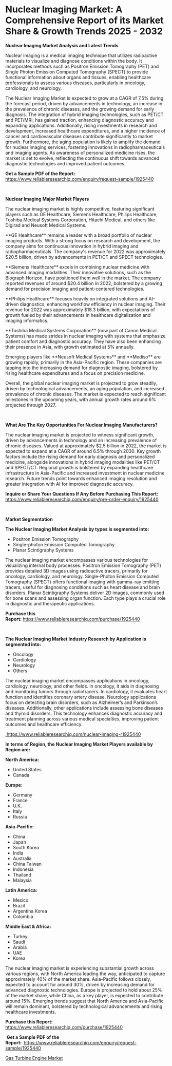 <p><h1>Nuclear Imaging Market: A Comprehensive Report of its Market Share & Growth Trends 2025 - 2032</h1></p><p><strong>Nuclear Imaging Market Analysis and Latest Trends</strong></p>
<p><p>Nuclear imaging is a medical imaging technique that utilizes radioactive materials to visualize and diagnose conditions within the body. It incorporates methods such as Positron Emission Tomography (PET) and Single Photon Emission Computed Tomography (SPECT) to provide functional information about organs and tissues, enabling healthcare professionals to assess various diseases, particularly in oncology, cardiology, and neurology.</p><p>The Nuclear Imaging Market is expected to grow at a CAGR of 7.5% during the forecast period, driven by advancements in technology, an increase in the prevalence of chronic diseases, and the growing demand for early diagnosis. The integration of hybrid imaging technologies, such as PET/CT and PET/MRI, has gained traction, enhancing diagnostic accuracy and expanding applications. Additionally, rising investments in research and development, increased healthcare expenditures, and a higher incidence of cancer and cardiovascular diseases contribute significantly to market growth. Furthermore, the aging population is likely to amplify the demand for nuclear imaging services, fostering innovations in radiopharmaceuticals and imaging agents. As awareness of personalized medicine rises, the market is set to evolve, reflecting the continuous shift towards advanced diagnostic technologies and improved patient outcomes.</p></p>
<p><strong>Get a Sample PDF of the Report:&nbsp;</strong> <a href="https://www.reliableresearchiq.com/enquiry/request-sample/1925440?utm_campaign=2293&utm_medium=2&utm_source=Github&utm_content=ia&utm_term=28032025&utm_id=nuclear-imaging">https://www.reliableresearchiq.com/enquiry/request-sample/1925440</a></p>
<p>&nbsp;</p>
<p><strong>Nuclear Imaging Major Market Players</strong></p>
<p><p>The nuclear imaging market is highly competitive, featuring significant players such as GE Healthcare, Siemens Healthcare, Philips Healthcare, Toshiba Medical Systems Corporation, Hitachi Medical, and others like Digirad and Neusoft Medical Systems. </p><p>**GE Healthcare** remains a leader with a broad portfolio of nuclear imaging products. With a strong focus on research and development, the company aims for continuous innovation in hybrid imaging and radiopharmaceuticals. The company's revenue for 2022 was approximately $20.5 billion, driven by advancements in PET/CT and SPECT technologies.</p><p>**Siemens Healthcare** excels in combining nuclear medicine with advanced imaging modalities. Their innovative solutions, such as the Biograph Horizon, have positioned them well in the market. The company reported revenues of around $20.4 billion in 2022, bolstered by a growing demand for precision imaging and patient-centered technologies.</p><p>**Philips Healthcare** focuses heavily on integrated solutions and AI-driven diagnostics, enhancing workflow efficiency in nuclear imaging. Their revenue for 2022 was approximately $18.3 billion, with expectations of growth fueled by their advancements in healthcare digitalization and imaging informatics.</p><p>**Toshiba Medical Systems Corporation** (now part of Canon Medical Systems) has made strides in nuclear imaging with systems that emphasize patient comfort and diagnostic accuracy. They have also been enhancing their presence in Asia, with growth estimated at 5% annually.</p><p>Emerging players like **Neusoft Medical Systems** and **Mediso** are growing rapidly, primarily in the Asia-Pacific region. These companies are tapping into the increasing demand for diagnostic imaging, bolstered by rising healthcare expenditures and a focus on precision medicine.</p><p>Overall, the global nuclear imaging market is projected to grow steadily, driven by technological advancements, an aging population, and increased prevalence of chronic diseases. The market is expected to reach significant milestones in the upcoming years, with annual growth rates around 6% projected through 2027.</p></p>
<p>&nbsp;</p>
<p><strong>What Are The Key Opportunities For Nuclear Imaging Manufacturers?</strong></p>
<p><p>The nuclear imaging market is projected to witness significant growth, driven by advancements in technology and an increasing prevalence of chronic diseases. Valued at approximately $2.5 billion in 2022, the market is expected to expand at a CAGR of around 6.5% through 2030. Key growth factors include the rising demand for early diagnosis and personalized medicine, alongside innovations in hybrid imaging modalities like PET/CT and SPECT/CT. Regional growth is bolstered by expanding healthcare infrastructure in Asia-Pacific and increased investment in nuclear medicine research. Future trends point towards enhanced imaging resolution and greater integration with AI for improved diagnostic accuracy.</p></p>
<p><strong>Inquire or Share Your Questions If Any Before Purchasing This Report:</strong> <a href="https://www.reliableresearchiq.com/enquiry/pre-order-enquiry/1925440?utm_campaign=2293&utm_medium=2&utm_source=Github&utm_content=ia&utm_term=28032025&utm_id=nuclear-imaging">https://www.reliableresearchiq.com/enquiry/pre-order-enquiry/1925440</a></p>
<p>&nbsp;</p>
<p><strong>Market Segmentation</strong></p>
<p><strong>The Nuclear Imaging Market Analysis by types is segmented into:</strong></p>
<p><ul><li>Positron Emission Tomography</li><li>Single-photon Emission Computed Tomography</li><li>Planar Scintigraphy Systems</li></ul></p>
<p><p>The nuclear imaging market encompasses various technologies for visualizing internal body processes. Positron Emission Tomography (PET) provides detailed 3D images using radioactive tracers, primarily for oncology, cardiology, and neurology. Single-Photon Emission Computed Tomography (SPECT) offers functional imaging with gamma-ray emitting tracers, useful for diagnosing conditions such as heart disease and brain disorders. Planar Scintigraphy Systems deliver 2D images, commonly used for bone scans and assessing organ function. Each type plays a crucial role in diagnostic and therapeutic applications.</p></p>
<p><strong>Purchase this Report:&nbsp;</strong><a href="https://www.reliableresearchiq.com/purchase/1925440?utm_campaign=2293&utm_medium=2&utm_source=Github&utm_content=ia&utm_term=28032025&utm_id=nuclear-imaging">https://www.reliableresearchiq.com/purchase/1925440</a></p>
<p>&nbsp;</p>
<p><strong>The Nuclear Imaging Market Industry Research by Application is segmented into:</strong></p>
<p><ul><li>Oncology</li><li>Cardiology</li><li>Neurology</li><li>Others</li></ul></p>
<p><p>The nuclear imaging market encompasses applications in oncology, cardiology, neurology, and other fields. In oncology, it aids in diagnosing and monitoring tumors through radiotracers. In cardiology, it evaluates heart function and identifies coronary artery disease. Neurology applications focus on detecting brain disorders, such as Alzheimer’s and Parkinson’s diseases. Additionally, other applications include assessing bone diseases and thyroid disorders. This technology enhances diagnostic accuracy and treatment planning across various medical specialties, improving patient outcomes and healthcare efficiency.</p></p>
<p><a href="https://www.reliableresearchiq.com/nuclear-imaging-r1925440?utm_campaign=2293&utm_medium=2&utm_source=Github&utm_content=ia&utm_term=28032025&utm_id=nuclear-imaging">&nbsp;https://www.reliableresearchiq.com/nuclear-imaging-r1925440</a></p>
<p><strong>In terms of Region, the Nuclear Imaging Market Players available by Region are:</strong></p>
<p>
    <p> <strong> North America: </strong>
        <ul>
            <li>United States</li>
            <li>Canada</li>
        </ul>
        </p> 
    <p> <strong> Europe: </strong>
        <ul>
            <li>Germany</li>
            <li>France</li>
            <li>U.K.</li>
            <li>Italy</li>
            <li>Russia</li>
        </ul>
        </p> 
    <p> <strong> Asia-Pacific: </strong>
        <ul>
            <li>China</li>
            <li>Japan</li>
            <li>South Korea</li>
            <li>India</li>
            <li>Australia</li>
            <li>China Taiwan</li>
            <li>Indonesia</li>
            <li>Thailand</li>
            <li>Malaysia</li>
        </ul>
        </p> 
    <p> <strong> Latin America: </strong>
        <ul>
            <li>Mexico</li>
            <li>Brazil</li>
            <li>Argentina Korea</li>
            <li>Colombia</li>
        </ul>
        </p> 
    <p> <strong> Middle East & Africa: </strong>
        <ul>
            <li>Turkey</li>
            <li>Saudi</li>
            <li>Arabia</li>
            <li>UAE</li>
            <li>Korea</li>
        </ul>
    </p>
    </p>
<p><p>The nuclear imaging market is experiencing substantial growth across various regions, with North America leading the way, anticipated to capture approximately 40% of the market share. Asia-Pacific follows closely, expected to account for around 30%, driven by increasing demand for advanced diagnostic technologies. Europe is projected to hold about 25% of the market share, while China, as a key player, is expected to contribute around 15%. Emerging trends suggest that North America and Asia-Pacific will remain dominant, bolstered by technological advancements and rising healthcare investments.</p></p>
<p><strong>Purchase this Report: </strong><a href="https://www.reliableresearchiq.com/purchase/1925440?utm_campaign=2293&utm_medium=2&utm_source=Github&utm_content=ia&utm_term=28032025&utm_id=nuclear-imaging">https://www.reliableresearchiq.com/purchase/1925440</a></p>
<p>&nbsp;<strong>Get a Sample PDF of the Report:&nbsp;&nbsp;</strong><a href="https://www.reliableresearchiq.com/enquiry/request-sample/1925440?utm_campaign=2293&utm_medium=2&utm_source=Github&utm_content=ia&utm_term=28032025&utm_id=nuclear-imaging">https://www.reliableresearchiq.com/enquiry/request-sample/1925440</a></p>
<p><strong></strong></p>
<p><p><a href="https://github.com/bensemilia864/Market-Research-Report-List-1/blob/main/gas-turbine-engine-market.md?utm_campaign=2293&utm_medium=2&utm_source=Github&utm_content=ia&utm_term=28032025&utm_id=nuclear-imaging">Gas Turbine Engine Market</a></p></p>